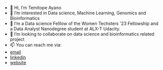- 👋 Hi, I’m Temitope Ayano
- 👀 I’m interested in Data science, Machine Learning, Genomics and Bioinformatics
- 🌱 I’m a Data science Felllow of the Women Techsters '23 Fellowship and a Data Analyst Nanodegree student at ALX-T Udacity.
- 💞️ I’m looking to collaborate on data science and bioinformatics related project
- 📫 You can reach me via:
- [email](ayanotemitope@gmail.com)
- [linkedin](http://linkedin.com/in/temitopeayano)
- [website](http://ayanotemitope.name.ng)

<!---
AyanTemi/AyanTemi is a ✨ special ✨ repository because its `README.md` (this file) appears on your GitHub profile.
You can click the Preview link to take a look at your changes.
--->
